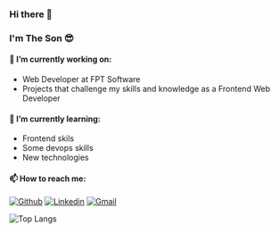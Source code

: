 ### Hi there 👋
### I'm The Son 😎

#### 💼 I’m currently working on:
- Web Developer at FPT Software
- Projects that challenge my skills and knowledge as a Frontend Web Developer
#### 🌱 I’m currently learning:
- Frontend skils
- Some devops skills
- New technologies
#### 📫 How to reach me:
[![Github](https://img.shields.io/badge/-Github-000?style=flat&logo=Github&logoColor=white)](https://github.com/thesonpb)
[![Linkedin](https://img.shields.io/badge/-LinkedIn-blue?style=flat&logo=Linkedin&logoColor=white)](https://www.linkedin.com/in/th%E1%BA%BF-s%C6%A1n-nguy%E1%BB%85n-a38b3a212/)
[![Gmail](https://img.shields.io/badge/-Gmail-c14438?style=flat&logo=Gmail&logoColor=white)](mailto:thesonpb@gmail.com)

![Top Langs](https://github-readme-stats.vercel.app/api/top-langs/?username=thesonpb&layout=compact)
